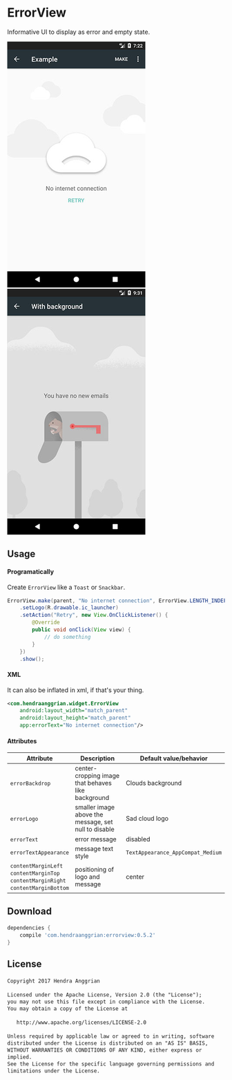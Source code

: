 ErrorView
=========
Informative UI to display as error and empty state.

![demo1][demo1] ![demo2][demo2]

Usage
-----
#### Programatically
Create `ErrorView` like a `Toast` or `Snackbar`.
```java
ErrorView.make(parent, "No internet connection", ErrorView.LENGTH_INDEFINITE)
    .setLogo(R.drawable.ic_launcher)
    .setAction("Retry", new View.OnClickListener() {
        @Override
        public void onClick(View view) {
            // do something
        }
    })
    .show();
```

#### XML
It can also be inflated in xml, if that's your thing.
```xml
<com.hendraanggrian.widget.ErrorView
    android:layout_width="match_parent"
    android:layout_height="match_parent"
    app:errorText="No internet connection"/>
```

#### Attributes
| Attribute                                                                                  | Description                                          | Default value/behavior            |
|--------------------------------------------------------------------------------------------|------------------------------------------------------|-----------------------------------|
| `errorBackdrop`                                                                            | center-cropping image that behaves like background   | Clouds background                 |
| `errorLogo`                                                                                | smaller image above the message, set null to disable | Sad cloud logo                    |
| `errorText`                                                                                | error message                                        | disabled                          |
| `errorTextAppearance`                                                                      | message text style                                   | `TextAppearance_AppCompat_Medium` |
| `contentMarginLeft`<br>`contentMarginTop`<br>`contentMarginRight`<br>`contentMarginBottom` | positioning of logo and message                      | center                            |

Download
--------
```gradle
dependencies {
    compile 'com.hendraanggrian:errorview:0.5.2'
}
```

License
-------
    Copyright 2017 Hendra Anggrian

    Licensed under the Apache License, Version 2.0 (the "License");
    you may not use this file except in compliance with the License.
    You may obtain a copy of the License at

       http://www.apache.org/licenses/LICENSE-2.0

    Unless required by applicable law or agreed to in writing, software
    distributed under the License is distributed on an "AS IS" BASIS,
    WITHOUT WARRANTIES OR CONDITIONS OF ANY KIND, either express or implied.
    See the License for the specific language governing permissions and
    limitations under the License.
    
[demo1]: /art/ss1.jpg
[demo2]: /art/ss2.jpg